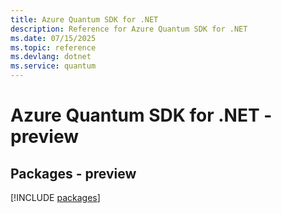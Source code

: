 ```yaml
---
title: Azure Quantum SDK for .NET
description: Reference for Azure Quantum SDK for .NET
ms.date: 07/15/2025
ms.topic: reference
ms.devlang: dotnet
ms.service: quantum
---
```

# Azure Quantum SDK for .NET - preview
## Packages - preview
[!INCLUDE [packages](quantum-index.md)]
